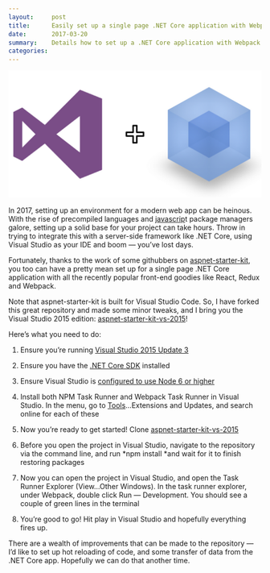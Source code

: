 ```yaml
---
layout:     post
title:      Easily set up a single page .NET Core application with Webpack and React in Visual Studio 2015
date:       2017-03-20
summary:    Details how to set up a .NET Core application with Webpack and React.
categories: 
---
```


![Visual Studio and Webpack logos](/images/vs-webpack.png)

In 2017, setting up an environment for a modern web app can be heinous. With the rise of precompiled languages and [javascrip](https://hackernoon.com/tagged/javascript)t package managers galore, setting up a solid base for your project can take hours. Throw in trying to integrate this with a server-side framework like .NET Core, using Visual Studio as your IDE and boom — you’ve lost days.

Fortunately, thanks to the work of some githubbers on [aspnet-starter-kit](https://github.com/kriasoft/aspnet-starter-kit), you too can have a pretty mean set up for a single page .NET Core application with all the recently popular front-end goodies like React, Redux and Webpack.

Note that aspnet-starter-kit is built for Visual Studio Code. So, I have forked this great repository and made some minor tweaks, and I bring you the Visual Studio 2015 edition: [aspnet-starter-kit-vs-2015](https://github.com/codingupastorm/aspnet-starter-kit-vs-2015)!

Here’s what you need to do:

 1. Ensure you’re running [Visual Studio 2015 Update 3](https://www.visualstudio.com/en-us/news/releasenotes/vs2015-update3-vs)

 2. Ensure you have the [.NET Core SDK](https://www.visualstudio.com/en-us/news/releasenotes/vs2015-update3-vs) installed

 3. Ensure Visual Studio is [configured to use Node 6 or higher](https://ryanhayes.net/synchronize-node-js-install-version-with-visual-studio-2015/)

 4. Install both NPM Task Runner and Webpack Task Runner in Visual Studio. In the menu, go to [Tools](https://hackernoon.com/tagged/tools)…Extensions and Updates, and search online for each of these

 5. Now you’re ready to get started! Clone [aspnet-starter-kit-vs-2015](https://github.com/codingupastorm/aspnet-starter-kit-vs-2015)

 6. Before you open the project in Visual Studio, navigate to the repository via the command line, and run *npm install *and wait for it to finish restoring packages

 7. Now you can open the project in Visual Studio, and open the Task Runner Explorer (View…Other Windows). In the task runner explorer, under Webpack, double click Run — Development. You should see a couple of green lines in the terminal

 8. You’re good to go! Hit play in Visual Studio and hopefully everything fires up.

There are a wealth of improvements that can be made to the repository — I’d like to set up hot reloading of code, and some transfer of data from the .NET Core app. Hopefully we can do that another time.